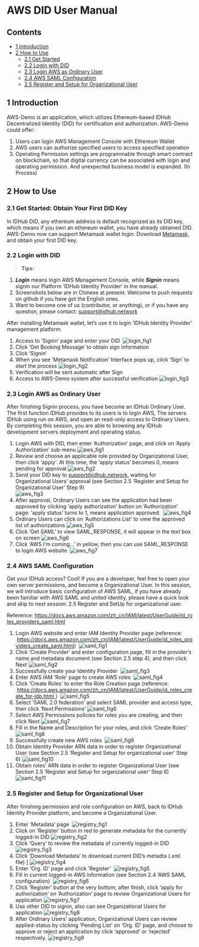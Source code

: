 # AWS DID User Manual

## Contents
- [1 Introduction](#1-Introduction)  
- [2 How to Use](#2-How-to-Use)
  - [2.1 Get Started](#21-get-started-obtain-your-first-did-key)
  - [2.2 Login with DID](#22-login-with-did)
  - [2.3 Login AWS as Ordinary User](#23-login-aws-as-ordinary-user)
  - [2.4 AWS SAML Configuration](#24-aws-saml-configuration)
  - [2.5 Register and Setup for Organizational User](#25-register-and-setup-for-organizational-user)

## 1 Introduction

AWS-Demo is an application, which utilizes Ethereum-based IDHub Decentralized Identity (DID) for certification and authorization. AWS-Demo could offer:
1.	Users can login AWS Management Console with Ethereum Wallet
2.	AWS users can authorize specified users to access specified operation
3.	Operating Permission settings are programmable through smart contract on blockchain, so that digital currency can be associated with login and operating permission. And unexpected business model is expanded. (In Process)

## 2 How to Use
### 2.1 Get Started: Obtain Your First DID Key
In IDHub DID, any ethereum address is default recognized as its DID key, which means if you own an ethereum wallet, you have already obtained DID. AWS-Demo now can support Metamask wallet login. Download [Metamask](https://metamask.io), and obtain your first DID key.

### 2.2 Login with DID
> **Tips:**
1. ***Login*** means login AWS Management Console, while ***Signin*** means signin our Platform ‘IDHub Identity Provider’ in the manual.
2. Screenshots below are in Chinese at present. Welcome to push requests on github if you have got the English ones.
3. Want to become one of us (contributor, or anything), or if you have any question, please contact: support@idhub.network

After installing Metamask wallet, let’s use it to login ‘IDHub Identity Provider’ management platform.
1.	Access to ‘Signin’ page and enter your DID 
 ![login_fig1](images/login_fig1.jpg)
2.	Click ‘Get Booking Message’ to obtain sign information
3.	Click ‘Signin’
4.	When you see ‘Metamask Notification’ Interface pops up, click ‘Sign’ to start the process
 ![login_fig2](images/login_fig2.jpg)
5.	Verification will be sent automatic after Sign
6.	Access to AWS-Demo system after successful verification
 ![login_fig3](images/login_fig3.jpg)

### 2.3 Login AWS as Ordinary User
After finishing Signin process, you have become an IDHub Ordinary User. The first function IDHub provides to its users is to login AWS, The servers IDHub using run on AWS, and open an read-only access to Ordinary Users. By completing this session, you are able to browsing any IDHub development servers deployment and operating status.

1.	Login AWS with DID, then enter ‘Authorization’ page, and click on ‘Apply Authorization’ sub-menu
 ![aws_fig1](images/registry_fig8_and_aws_fig1.jpg)
2.	Review and choose an applicable role provided by Organizational User, then click ‘apply’. At this time, the ‘apply status’ becomes 0, means pending for approval
 ![aws_fig2](images/aws_fig2.jpg) 
3.	Send your DID key to support@idhub.network, waiting for Organizational Users’ approval (see Section 2.5 ’Register and Setup for Organizational User’ Step 9)  
 ![aws_fig3](images/registry_fig9_and_aws_fig3.jpg)
4.	After approval, Ordinary Users can see the application had been approved by clicking ‘apply authorization’ button on ’Authorization’ page: ‘apply status’ turns to 1, means application approved. 
 ![aws_fig4](images/aws_fig4.jpg)
5.	Ordinary Users can click on ‘Authorizations List’ to view the approved list of authorizations
 ![aws_fig5](images/aws_fig5.jpg)
6.	Click ‘Get SAML’ to view SAML_RESPONSE, it will appear in the text box on screen
 ![aws_fig6](images/aws_fig6.jpg)
7.	Click ‘AWS I’m coming…’ in yellow, then you can use SAML_RESPONSE to login AWS website 
 ![aws_fig7](images/aws_fig7.jpg)

### 2.4 AWS SAML Configuration
Get your IDHub access? Cool! If you are a developer, feel free to open your own server permissions, and become a Organizational User. In this session, we will introduce basic configuration of AWS SAML, if you have already been familiar with AWS SAML and united identity, please have a quick look and skip to next session: 2.5 Register and SetUp for organizational user.

Reference: https://docs.aws.amazon.com/zh_cn/IAM/latest/UserGuide/id_roles_providers_saml.html
1.	Login AWS website and enter IAM Identity Provider page
(reference:  https://docs.aws.amazon.com/zh_cn/IAM/latest/UserGuide/id_roles_providers_create_saml.html) 
 ![saml_fig1](images/saml_fig1.jpg)
2.	Click ‘Create Provider’ and enter configuration page, fill in the provider’s name and metadata document (see Section 2.5 step 4), and then click Next
 ![saml_fig2](images/saml_fig2.jpg)
3.	Successfully create your Identity Provider 
 ![saml_fig3](images/saml_fig3.jpg)
4.	Enter AWS IAM ‘Role’ page to create AWS roles 
 ![saml_fig4](images/saml_fig4.jpg)
5.	Click ‘Create Roles’ to enter the Role Creation page (reference:  https://docs.aws.amazon.com/zh_cn/IAM/latest/UserGuide/id_roles_create_for-idp.html ) 
 ![saml_fig5](images/saml_fig5.jpg)
6.	Select ‘SAML 2.0 federation’ and select SAML provider and access type, then click ‘Next:Permissions’
 ![saml_fig6](images/saml_fig6.jpg)
7.	Select AWS Permissions policies for roles you are creating, and then click Next
 ![saml_fig7](images/saml_fig7.jpg)
8.	Fill in the Name and Description for your roles, and click ‘Create Roles’
 ![saml_fig8](images/saml_fig8.jpg)
9.	Successfully create new AWS roles 
 ![saml_fig9](images/saml_fig9.jpg)
10.	Obtain Identity Provider ARN data in order to register Organizational User (see Section 2.5 ’Register and Setup for organizational user’ Step 6)
 ![saml_fig10](images/saml_fig10.jpg)
11.	Obtain roles’ ARN data in order to register Organizational User (see Section 2.5 ’Register and Setup for organizational user’ Step 6)  
 ![saml_fig11](images/saml_fig11.jpg)  

### 2.5 Register and Setup for Organizational User
After finishing permission and role configuration on AWS, back to IDHub Identity Provider platform, and become a Organizational User.
1.	Enter ‘Metadata’ page 
 ![registry_fig1](images/registry_fig1.jpg)
2.	Click on ‘Register’ button in red to generate metadata for the currently logged-in DID
 ![registry_fig2](images/registry_fig2.jpg)
3.	Click ‘Query’ to review the metadata of currently logged-in DID 
 ![registry_fig3](images/registry_fig3.jpg)
4.	Click ‘Download Metadata’ to download current DID’s metadta (.xml file) ]
 ![registry_fig4](images/registry_fig4.jpg)
5.	Enter ‘Org. ID’ page and click ‘Register’ 
 ![registry_fig5](images/registry_fig5.jpg)
6.	Fill in current logged-in AWS information (see Section 2.4 ‘AWS SAML configuration) 
 ![registry_fig6](images/registry_fig6.jpg)
7.	Click ‘Register’ button at the very bottom; after finish, click ‘apply for authorization’ on ‘Authorization’ page to review Organizational Users for application
 ![registry_fig7](images/registry_fig7.jpg)
8.	Use other DID to signin, also can see Organizational Users for application
 ![registry_fig8](images/registry_fig8_and_aws_fig1.jpg)
9.	After Ordinary Users’ application, Organizational Users can review applied-status by clicking ‘Pending List’ on ‘Org. ID’ page, and choose to approve or reject an application by click ‘approved’ or ‘rejected’ respectively.
 ![registry_fig9](images/registry_fig9_and_aws_fig3.jpg)

